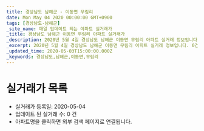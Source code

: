 ```yaml
---
title: 경상남도 남해군 - 이동면 무림리
date: Mon May 04 2020 00:00:00 GMT+0900
tags: [경상남도-남해군]
_site_name: 매일 업데이트 되는 아파트 실거래가
_title: 경상남도 남해군 이동면 무림리 아파트 실거래가
_description: 2020년 5월 4일 경상남도 남해군 이동면 무림리 아파트 실거래 정보입니다. 0건 아파트 정보가 있습니다.
_excerpt: 2020년 5월 4일 경상남도 남해군 이동면 무림리 아파트 실거래 정보입니다. 0건 아파트 정보가 있습니다.
_updated_time: 2020-05-03T15:00:00.000Z
_keywords: 경상남도,남해군,이동면,무림리
---
```






# 실거래가 목록
- 실거래가 등록일: 2020-05-04
- 업데이트 된 실거래 수: 0 건
- 아파트명을 클릭하면 외부 검색 페이지로 연결됩니다.




